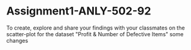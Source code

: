 # Assignment1-ANLY-502-92
To create, explore and share your findings with your classmates on the scatter-plot for the dataset "Profit &amp; Number of Defective Items" 
some changes
